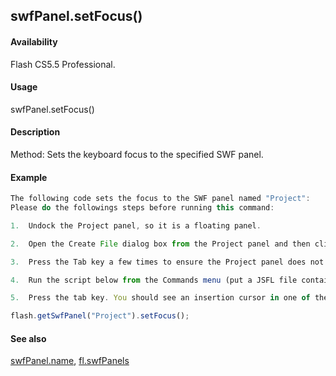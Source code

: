 ## swfPanel.setFocus()

#### Availability

Flash CS5.5 Professional.

#### Usage

swfPanel.setFocus()

#### Description

Method: Sets the keyboard focus to the specified SWF panel.

#### Example

```javascript
The following code sets the focus to the SWF panel named "Project":
Please do the followings steps before running this command:

1.  Undock the Project panel, so it is a floating panel.

2.  Open the Create File dialog box from the Project panel and then click the Stage.

3.  Press the Tab key a few times to ensure the Project panel does not have focus.

4.  Run the script below from the Commands menu (put a JSFL file containing the code below in the user/config/Commands directory):

5.  Press the tab key. You should see an insertion cursor in one of the text fields in the Create File dialog box.

flash.getSwfPanel("Project").setFocus();

```
#### See also

[swfPanel.name](#_bookmark909), [fl.swfPanels](#_bookmark547)
